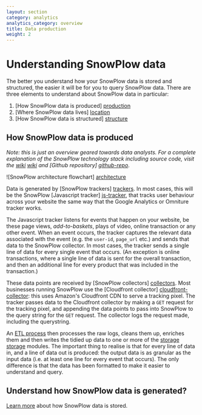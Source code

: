 ```yaml
---
layout: section
category: analytics
analytics_category: overview
title: Data production
weight: 2
---
```


# Understanding SnowPlow data

The better you understand how your SnowPlow data is stored and structured, the easier it will be for you to query SnowPlow data. There are three elements to understand about SnowPlow data in particular:

1. [How SnowPlow data is produced] [production]
2. [Where SnowPlow data lives] [location]
3. [How SnowPlow data is structured] [structure]

<a name="production"><h2>How SnowPlow data is produced</h2></a>

*Note: this is just an overview geared towards data analysts. For a complete explanation of the SnowPlow technology stack including source code, visit the [wiki] [wiki] and [Github repository] [github-repo]*.

![SnowPlow architecture flowchart] [architecture]

Data is generated by [SnowPlow trackers] [trackers]. In most cases, this will be the SnowPlow [Javascript tracker] [js-tracker], that tracks user behaviour across your website the same way that the Google Analytics or Omniture tracker works.

The Javascript tracker listens for events that happen on your website, be these page views, _add-to-baskets_, plays of video, online transaction or any other event. When an event occurs, the tracker captures the relevant data associated with the event (e.g. the `user-id`, `page_url` etc.) and sends that data to the SnowPlow collector. In most cases, the tracker sends a single line of data for every single event that occurs. (An exception is online transactions, where a single line of data is sent for the overall transaction, and then an additional line for every product that was included in the transaction.)

These data points are received by [SnowPlow collectors] [collectors]. Most businesses running SnowPlow use the [Cloudfront collector] [cloudfront-collector]: this uses Amazon's Cloudfront CDN to serve a tracking pixel. The tracker passes data to the Cloudfront collector by making a `GET` request for the tracking pixel, and appending the data points to pass into SnowPlow to the query string for the `GET` request. The collector logs the request made, including the querystring.

An [ETL process][etl] then processes the raw logs, cleans them up, enriches them and then writes the tidied up data to one or more of the [storage] [storage] modules. The important thing to realise is that for every line of data in, and a line of data out is produced: the output data is as granular as the input data (i.e. at least one line for every event that occurs). The only difference is that the data has been formatted to make it easier to understand and query.

## Understand how SnowPlow data is generated?

[Learn more][location] about how SnowPlow data is stored.

[production]: #production
[location]: snowplow-data-storage.html
[structure]: snowplow-table-structure.html
[github-repo]: http://github.com/snowplow/snowplow
[wiki]: http://github.com/snowplow/snowplow/wiki
[apachehive]: snowplow-data-storage.html#apachehive
[infobright]: snowplow-data-storage.html#infobright
[cloudfront]: http://aws.amazon.com/cloudfront/
[architecture]: /static/img/architecture.png
[trackers]: https://github.com/snowplow/snowplow/tree/master/1-trackers
[js-tracker]: https://github.com/snowplow/snowplow/tree/master/1-trackers/javascript-tracker
[collectors]: https://github.com/snowplow/snowplow/tree/master/2-collectors
[cloudfront-collector]: https://github.com/snowplow/snowplow/tree/master/2-collectors/cloudfront-collector/
[etl]: https://github.com/snowplow/snowplow/tree/master/3-etl
[storage]: https://github.com/snowplow/snowplow/tree/master/4-storage
